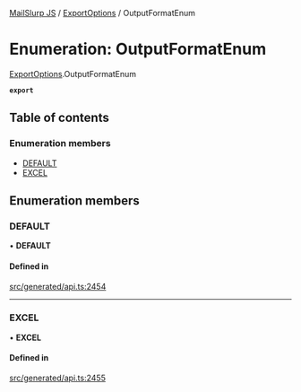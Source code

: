 [MailSlurp JS](../README.md) / [ExportOptions](../modules/ExportOptions.md) / OutputFormatEnum

# Enumeration: OutputFormatEnum

[ExportOptions](../modules/ExportOptions.md).OutputFormatEnum

**`export`**

## Table of contents

### Enumeration members

- [DEFAULT](ExportOptions.OutputFormatEnum.md#default)
- [EXCEL](ExportOptions.OutputFormatEnum.md#excel)

## Enumeration members

### DEFAULT

• **DEFAULT**

#### Defined in

[src/generated/api.ts:2454](https://github.com/mailslurp/mailslurp-client/blob/8c02983/src/generated/api.ts#L2454)

___

### EXCEL

• **EXCEL**

#### Defined in

[src/generated/api.ts:2455](https://github.com/mailslurp/mailslurp-client/blob/8c02983/src/generated/api.ts#L2455)
